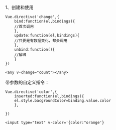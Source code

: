 
1、创建和使用

    Vue.directive('change',{
        bind:function(el,bindings){
        //首次调用
        },
        update:function(el,bindings){
        //只要是有数据变化，都会调用
        },
        unbind:function(){
        //解绑
        }
    })

    <any v-change="count"></any> 

带参数的自定义指令：

    Vue.directive('color',{
        inserted:function(el,bindings){
        el.style.bacgroundColor=binding.value.color
        },
    
    })

    <input type="text" v-color='{color:"orange'}



